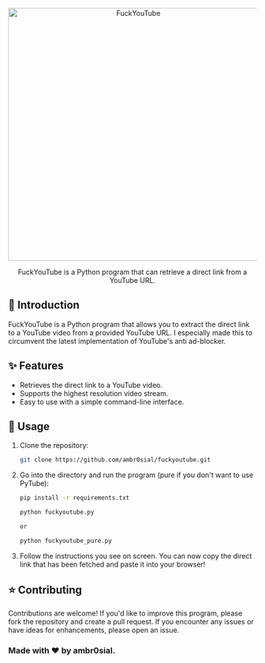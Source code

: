 <p align="center">
  <a href="https://github.com/ambr0sial/fuckyoutube"><img src="assets/fuckyoutube.png" alt="FuckYouTube" width="512" /></a> 
</p>
<p align="center">
  FuckYouTube is a Python program that can retrieve a direct link from a YouTube URL.
</p>

## 🌹 Introduction

FuckYouTube is a Python program that allows you to extract the direct link to a YouTube video from a provided YouTube URL. I especially made this to circumvent the latest implementation of YouTube's anti ad-blocker.

## ✨ Features

- Retrieves the direct link to a YouTube video.
- Supports the highest resolution video stream.
- Easy to use with a simple command-line interface.

## 🌸 Usage

1. Clone the repository:

   ```bash
   git clone https://github.com/ambr0sial/fuckyoutube.git
   ```

2. Go into the directory and run the program (pure if you don't want to use PyTube):
   ```bash
   pip install -r requirements.txt

   python fuckyoutube.py
   
   or
   
   python fuckyoutube_pure.py
   ```

3. Follow the instructions you see on screen. You can now copy the direct link that has been fetched and paste it into your browser!

## ⭐ Contributing

Contributions are welcome! If you'd like to improve this program, please fork the repository and create a pull request. If you encounter any issues or have ideas for enhancements, please open an issue.

### Made with ❤ by ambr0sial.
